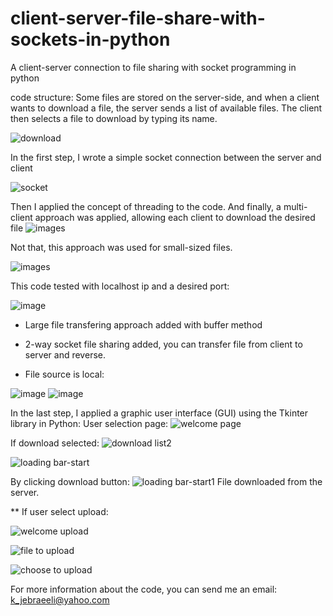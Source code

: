 # client-server-file-share-with-sockets-in-python
A client-server connection to file sharing with socket programming in python

code structure:
Some files are stored on the server-side, and when a client wants to download a file, the server sends a list of available files. The client then selects a file to download by typing its name.

![download](https://github.com/kazem2022/client-server-file-share-with-sockets-in-python/assets/118965194/cf1f5572-f67f-4594-855b-a3551c68566b)


In the first step, I wrote a simple socket connection between the server and client

![socket](https://github.com/kazem2022/client-server-file-share-with-sockets-in-python/assets/118965194/86daa318-bbad-4301-9636-c6dd8f65ab84)

Then I applied the concept of threading to the code.
And finally, a multi-client approach was applied, allowing each client to download the desired file
![images](https://github.com/kazem2022/client-server-file-share-with-sockets-in-python/assets/118965194/2ebf3c17-72e9-4349-9bec-9ceb3af67c36)

Not that, this approach was used for small-sized files.

![images](https://github.com/kazem2022/client-server-file-share-with-sockets-in-python/assets/118965194/3e9b7bf8-f7cd-43da-be38-8fe5391ccac8)

This code tested with localhost ip and a desired port:

![image](https://github.com/kazem2022/client-server-file-share-with-sockets-in-python/assets/118965194/55a9fec1-9b9e-4cfd-bae6-9e0ad0a022f3)

* Large file transfering approach added with buffer method

* 2-way socket file sharing added, you can transfer file from client to server and reverse.

* File source is local:


![image](https://github.com/kazem2022/client-server-file-share-with-sockets-in-python/assets/118965194/805ebdfd-a42a-4c13-9896-4c7e2373be10)
![image](https://github.com/kazem2022/client-server-file-share-with-sockets-in-python/assets/118965194/fd9bd9b3-da60-4cea-ba5a-604a266ea3d6)

In the last step, I applied a graphic user interface (GUI) using the Tkinter library in Python:
User selection page:
![welcome page](https://github.com/kazem2022/client-server-file-share-with-sockets-in-python/assets/118965194/ac94464d-6ca1-4d41-a990-04e6a8060305)

If download selected:
![download list2](https://github.com/kazem2022/client-server-file-share-with-sockets-in-python/assets/118965194/7d9cd08a-db17-4f2c-bab9-f0ec7fe314aa)


![loading bar-start](https://github.com/kazem2022/client-server-file-share-with-sockets-in-python/assets/118965194/c0d88f3b-4e08-49b6-b2a5-ceb09d420128)

By clicking download button:
![loading bar-start1](https://github.com/kazem2022/client-server-file-share-with-sockets-in-python/assets/118965194/f27096f5-9c67-4f4d-8967-bd2832b19487)
File downloaded from the server.

** If user select upload:

![welcome upload](https://github.com/kazem2022/client-server-file-share-with-sockets-in-python/assets/118965194/f106f49b-b9f5-407b-a347-b180d51dd2e3)

![file to upload](https://github.com/kazem2022/client-server-file-share-with-sockets-in-python/assets/118965194/bf1c7ecb-7c5b-4ef1-a177-9a5f2824f89a)

![choose to upload](https://github.com/kazem2022/client-server-file-share-with-sockets-in-python/assets/118965194/20b64c4f-6223-4527-9ca6-6c18504f542b)


For more information about the code, you can send me an email: k_jebraeeli@yahoo.com
